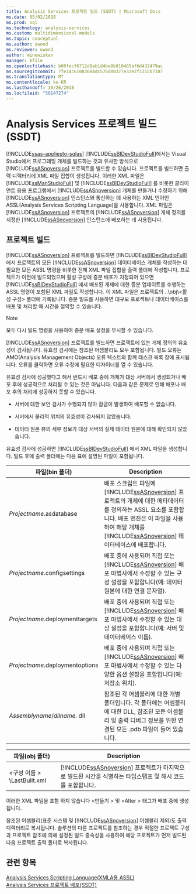 ```yaml
---
title: Analysis Services 프로젝트 빌드 (SSDT) | Microsoft Docs
ms.date: 05/02/2018
ms.prod: sql
ms.technology: analysis-services
ms.custom: multidimensional-models
ms.topic: conceptual
ms.author: owend
ms.reviewer: owend
author: minewiskan
manager: kfile
ms.openlocfilehash: b00fecf6712d8ab1d4ba8b810485af6d432479ac
ms.sourcegitcommit: 7fe14c61083684dc576d88377e32e2fc315b7107
ms.translationtype: MT
ms.contentlocale: ko-KR
ms.lasthandoff: 10/26/2018
ms.locfileid: "50147274"
---
```

# <a name="build-analysis-services-projects-ssdt"></a>Analysis Services 프로젝트 빌드(SSDT)
[!INCLUDE[ssas-appliesto-sqlas](../../includes/ssas-appliesto-sqlas.md)]
  [!INCLUDE[ssBIDevStudioFull](../../includes/ssbidevstudiofull-md.md)]에서는 Visual Studio에서 프로그래밍 개체를 빌드하는 것과 유사한 방식으로 [!INCLUDE[ssASnoversion](../../includes/ssasnoversion-md.md)] 프로젝트를 빌드할 수 있습니다. 프로젝트를 빌드하면 출력 디렉터리에 XML 파일 집합이 생성됩니다. 이러한 XML 파일은 [!INCLUDE[ssManStudioFull](../../includes/ssmanstudiofull-md.md)] 및 [!INCLUDE[ssBIDevStudioFull](../../includes/ssbidevstudiofull-md.md)] 를 비롯한 클라이언트 응용 프로그램에서 [!INCLUDE[ssASnoversion](../../includes/ssasnoversion-md.md)] 개체를 만들거나 수정하기 위해 [!INCLUDE[ssASnoversion](../../includes/ssasnoversion-md.md)] 인스턴스와 통신하는 데 사용하는 XML 언어인 ASSL(Analysis Services Scripting Language)을 사용합니다. XML 파일은 [!INCLUDE[ssASnoversion](../../includes/ssasnoversion-md.md)] 프로젝트의 [!INCLUDE[ssASnoversion](../../includes/ssasnoversion-md.md)] 개체 정의를 지정한 [!INCLUDE[ssASnoversion](../../includes/ssasnoversion-md.md)] 인스턴스에 배포하는 데 사용됩니다.  
  
## <a name="building-a-project"></a>프로젝트 빌드  
 [!INCLUDE[ssASnoversion](../../includes/ssasnoversion-md.md)] 프로젝트를 빌드하면 [!INCLUDE[ssBIDevStudioFull](../../includes/ssbidevstudiofull-md.md)] 에서 프로젝트의 모든 [!INCLUDE[ssASnoversion](../../includes/ssasnoversion-md.md)] 데이터베이스 개체를 작성하는 데 필요한 모든 ASSL 명령을 비롯한 전체 XML 파일 집합을 출력 폴더에 작성합니다. 프로젝트가 이전에 빌드되었으며 활성 구성에 증분 배포가 지정되어 있으면 [!INCLUDE[ssBIDevStudioFull](../../includes/ssbidevstudiofull-md.md)] 에서 배포된 개체에 대한 증분 업데이트를 수행하는 ASSL 명령이 포함된 XML 파일도 작성합니다. 이 XML 파일은 프로젝트의 ..\obj\\<활성 구성\> 폴더에 기록됩니다. 증분 빌드를 사용하면 대규모 프로젝트나 데이터베이스를 배포 및 처리할 때 시간을 절약할 수 있습니다.  
  
> [!NOTE]  
>  모두 다시 빌드 명령을 사용하여 증분 배포 설정을 무시할 수 있습니다.  
  
 [!INCLUDE[ssASnoversion](../../includes/ssasnoversion-md.md)] 프로젝트를 빌드하면 프로젝트에 있는 개체 정의의 유효성이 검사됩니다. 유효성 검사에는 참조된 어셈블리도 모두 포함됩니다. 빌드 오류는 AMO(Analysis Management Objects) 오류 텍스트와 함께 태스크 목록 창에 표시됩니다. 오류를 클릭하면 오류 수정에 필요한 디자이너를 열 수 있습니다.  
  
 유효성 검사에 성공했다고 해서 반드시 배포 중에 개체가 대상 서버에서 생성되거나 배포 후에 성공적으로 처리될 수 있는 것은 아닙니다. 다음과 같은 문제로 인해 배포나 배포 후의 처리에 성공하지 못할 수 있습니다.  
  
-   서버에 대한 보안 검사가 수행되지 않아 잠금이 발생하여 배포할 수 없습니다.  
  
-   서버에서 물리적 위치의 유효성이 검사되지 않았습니다.  
  
-   데이터 원본 뷰의 세부 정보가 대상 서버의 실제 데이터 원본에 대해 확인되지 않았습니다.  
  
 유효성 검사에 성공하면 [!INCLUDE[ssBIDevStudioFull](../../includes/ssbidevstudiofull-md.md)] 에서 XML 파일을 생성합니다. 빌드 후에 출력 폴더에는 다음 표에 설명된 파일이 포함됩니다.  
  
|파일(bin 폴더)|Description|  
|-----------------------------|-----------------|  
|*Projectname*.asdatabase|배포 스크립트 파일에 [!INCLUDE[ssASnoversion](../../includes/ssasnoversion-md.md)] 프로젝트의 개체에 대한 메타데이터를 정의하는 ASSL 요소를 포함합니다. 배포 엔진은 이 파일을 사용하여 해당 개체를 [!INCLUDE[ssASnoversion](../../includes/ssasnoversion-md.md)] 데이터베이스에 배포합니다.|  
|*Projectname*.configsettings|배포 중에 사용되며 직접 또는 [!INCLUDE[ssASnoversion](../../includes/ssasnoversion-md.md)] 배포 마법사에서 수정할 수 있는 구성 설정을 포함합니다(예: 데이터 원본에 대한 연결 문자열).|  
|*Projectname*.deploymenttargets|배포 중에 사용되며 직접 또는 [!INCLUDE[ssASnoversion](../../includes/ssasnoversion-md.md)] 배포 마법사에서 수정할 수 있는 대상 설정을 포함합니다(예: 서버 및 데이터베이스 이름).|  
|*Projectname*.deploymentoptions|배포 중에 사용되며 직접 또는 [!INCLUDE[ssASnoversion](../../includes/ssasnoversion-md.md)] 배포 마법사에서 수정할 수 있는 다양한 옵션 설정을 포함합니다(예: 저장소 위치).|  
|*Assemblyname*/*dllname.* dll|참조된 각 어셈블리에 대한 개별 폴더입니다. 각 폴더에는 어셈블리에 대한 DLL, 참조된 모든 어셈블리 및 출력 디버그 정보를 위한 연결된 모든 .pdb 파일이 들어 있습니다.|  
  
|파일(obj 폴더)|Description|  
|-----------------------------|-----------------|  
|\<구성 이름 > \LastBuilt.xml|[!INCLUDE[ssASnoversion](../../includes/ssasnoversion-md.md)] 프로젝트가 마지막으로 빌드된 시간을 식별하는 타임스탬프 및 해시 코드를 포함합니다.|  
  
 이러한 XML 파일을 포함 하지 않습니다 \<만들기 > 및 \<Alter > 태그가 배포 중에 생성 됩니다.  
  
 참조된 어셈블리(표준 시스템 및 [!INCLUDE[ssASnoversion](../../includes/ssasnoversion-md.md)] 어셈블리 제외)도 출력 디렉터리로 복사됩니다. 솔루션의 다른 프로젝트를 참조하는 경우 적절한 프로젝트 구성과 프로젝트 참조에 의해 설정된 빌드 종속성을 사용하여 해당 프로젝트가 먼저 빌드된 다음 프로젝트 출력 폴더로 복사됩니다.  
  
## <a name="see-also"></a>관련 항목  
 [Analysis Services Scripting Language&#40;XMLA용 ASSL&#41;](https://docs.microsoft.com/bi-reference/assl/analysis-services-scripting-language-assl-for-xmla)   
 [Analysis Services 프로젝트 배포&#40;SSDT&#41;](../../analysis-services/multidimensional-models/deploy-analysis-services-projects-ssdt.md)  
  
  
